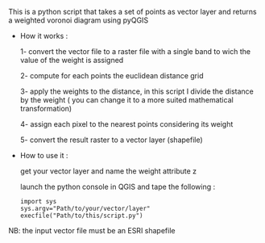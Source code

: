 This is a python script that takes a set of points as vector layer
and returns a weighted voronoi diagram using pyQGIS

* How it works :
  
  1- convert the vector file to a raster file with a single band to wich the value of the weight is assigned
  
  2- compute for each points the euclidean distance grid
  
  3- apply the weights to the distance, in this script I divide the distance by the weight ( you can change it to a more suited mathematical transformation)
  
  4- assign each pixel to the nearest points considering its weight
  
  5- convert the result raster to a vector layer (shapefile)
  
* How to use it :

  get your vector layer and name the weight attribute z
  
  launch the python console in QGIS and tape the following :
  
      import sys
      sys.argv="Path/to/your/vector/layer"
      execfile("Path/to/this/script.py")
    
NB: the input vector file must be an ESRI shapefile
